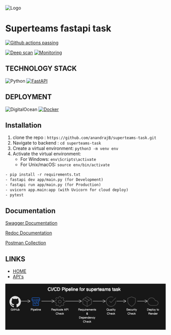 ![Logo](https://cdn.prod.website-files.com/640a0e9bc8266025f05af760/64b128cb47630984c4b9baef_superteams_logo_dark.png)



# Superteams fastapi task


[![Github actions passing](https://img.shields.io/badge/CI%20Github%20Actions%20-passing-brightgreen)](https://github.com/anandrajB/superteams-task/actions)

[![Deep scan](https://img.shields.io/badge/deepscan-good-green)](https://deepscan.io/dashboard/)
[![Monitoring](https://img.shields.io/badge/monitoring-ready-blue)](https://uptime.betterstack.com/team/126444/monitors/2745793)



## TECHNOLOGY STACK
![Python](https://img.shields.io/badge/python-3670A0?style=for-the-badge&logo=python&logoColor=ffdd54)
[![FastAPI](https://img.shields.io/badge/FastAPI-009485.svg?logo=fastapi&logoColor=white)](#)

## DEPLOYMENT 
![DigitalOcean](https://img.shields.io/badge/DigitalOcean-%230167ff.svg?style=for-the-badge&logo=digitalOcean&logoColor=white)
[![Docker](https://img.shields.io/badge/Docker-2496ED?logo=docker&logoColor=fff)](#)



## Installation


1. clone the repo : `https://github.com/anandrajB/superteams-task.git`
2. Navigate to backend  : `cd superteams-task`
3. Create a virtual environment: `python3 -m venv env`
4. Activate the virtual environment:
   - For Windows: `env\Scripts\activate`
   - For Unix/macOS: `source env/bin/activate`

```
- pip install -r requirements.txt
- fastapi dev app/main.py (for Development)
- fastapi run app/main.py (for Production)
- uvicorn app.main:app (with Uvicorn for cloud deploy)
- pytest
```
 
## Documentation

[Swagger Documentation](https://superteams-task.onrender.com/docs)

[Redoc Documentation](https://superteams-task.onrender.com/redoc)

[Postman Collection](https://documenter.getpostman.com/view/11858287/2sAY4xCNNw)


## LINKS 

- [HOME](https://superteams-task.onrender.com/)
- [API's](https://superteams-task.onrender.com/docs/)



![CI/CD](ci.png)